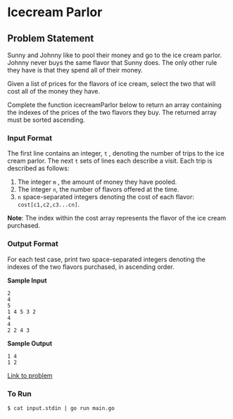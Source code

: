 # Icecream Parlor

## Problem Statement

Sunny and Johnny like to pool their money and go to the ice cream parlor. Johnny never buys the same flavor that Sunny does. The only other rule they have is that they spend all of their money.

Given a list of prices for the flavors of ice cream, select the two that will cost all of the money they have.

Complete the function icecreamParlor below to return an array containing the indexes of the prices of the two flavors they buy. The returned array must be sorted ascending.

### Input Format

The first line contains an integer, `t` , denoting the number of trips to the ice cream parlor. The next `t` sets of lines each describe a visit. Each trip is described as follows:


1. The integer `m` , the amount of money they have pooled.
2. The integer `n`, the number of flavors offered at the time.
3. `n` space-separated integers denoting the cost of each flavor: `cost[c1,c2,c3...cn]`.

**Note**: The index within the cost array represents the flavor of the ice cream purchased.

### Output Format

For each test case, print two space-separated integers denoting the indexes of the two flavors purchased, in ascending order. 

**Sample Input**

```
2
4
5
1 4 5 3 2
4
4
2 2 4 3
```


**Sample Output**

```
1 4
1 2
```

[Link to problem](https://www.hackerrank.com/challenges/icecream-parlor/problem)

### To Run

```
$ cat input.stdin | go run main.go
```
